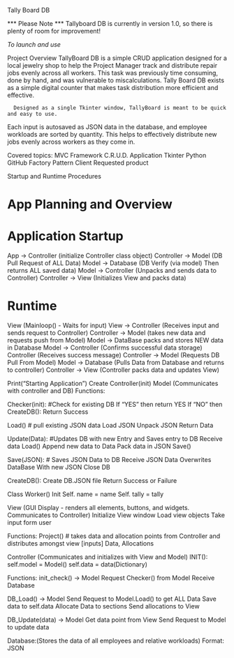 Tally Board DB

*** Please Note ***
Tallyboard DB is currently in version 1.0, so there is plenty of room for improvement!

*To launch and use*

Project Overview
	  TallyBoard DB is a simple CRUD application designed for a local jewelry shop to help the Project Manager track and distribute repair jobs evenly across all workers. 
  This task was previously time consuming, done by hand, and was vulnerable to miscalculations. 
  Tally Board DB exists as a simple digital counter that makes task distribution more efficient and effective. 
  
	  Designed as a single Tkinter window, TallyBoard is meant to be quick and easy to use. 
  Each input is autosaved as JSON data in the database, and employee workloads are sorted by quantity. 
  This helps to effectively distribute new jobs evenly across workers as they come in.  
  
Covered topics:
MVC Framework
C.R.U.D. Application
Tkinter 
Python
GitHub
Factory Pattern
Client Requested product

Startup and Runtime Procedures


# App Planning and Overview

# Application Startup
App → Controller (initialize Controller class object)
Controller → Model (DB Pull Request of ALL Data)
Model → Database (DB Verify (via model) Then returns ALL saved data)
Model → Controller (Unpacks and sends data to Controller)
Controller → View (Initializes View and packs data)

# Runtime
View (Mainloop() - Waits for input)
View → Controller (Receives input and sends request to Controller)
Controller → Model (takes new data and requests push from Model)
Model → DataBase packs and stores NEW data in Database
Model → Controller (Confirms successful data storage)
Controller (Receives success message)
Controller → Model (Requests DB Pull From Model)
Model → Database (Pulls Data from Database and returns to controller)
Controller → View (Controller packs data and updates View)






Print(“Starting Application”)
Create Controller(init)
Model (Communicates with controller and DB)
	Functions:

Checker(init): #Check for existing DB
If “YES” then return YES
If “NO” then CreateDB():
Return Success

Load() # pull existing JSON data 
Load JSON
Unpack JSON
Return Data

Update(Data): #Updates DB with new Entry and Saves entry to DB
Receive data
Load()
Append new data to Data
Pack data in JSON
Save()

Save(JSON): # Saves JSON Data to DB
Receive JSON Data
Overwrites DataBase With new JSON
Close DB

CreateDB():
Create DB.JSON file
Return Success or Failure

Class Worker()
	Init
	Self. name = name
	Self. tally = tally
	

View
(GUI Display - renders all elements, buttons, and widgets. Communicates to Controller)
Initialize View window
Load view objects
Take input form user

Functions:
Project() # takes data and allocation points from Controller and distributes amongst view
[inputs] Data, Allocations


Controller
(Communicates and initializes with View and Model)
	INIT(): 
self.model = Model()
		self.data = data(Dictionary)

Functions:
init_check() → Model
Request Checker() from Model
Receive Database

DB_Load() → Model
Send Request to Model.Load() to get ALL Data
Save data to self.data
Allocate Data to sections
Send allocations to View

DB_Update(data) → Model
Get data point from View 
Send Request to Model to update data

Database:(Stores the data of all employees and relative workloads)
	Format: JSON

